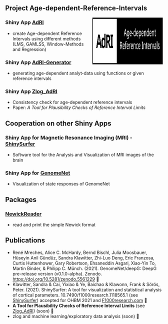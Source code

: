 ## Project Age-dependent-Reference-Intervals
<img src="./Logo.svg" width="225px" height="150px" align="right"/>

### Shiny App [AdRI](https://github.com/SandraKla/Age-dependent-Reference-Intervals)
- create Age-dependent Reference Intervals using different methods (LMS, GAMLSS, Window-Methods and Regression) 

### Shiny App [AdRI-Generator](https://github.com/SandraKla/Age-dependent-Reference-Intervals_Generator)
- generating age-dependent analyt-data using functions or given reference intervals

### Shiny App [Zlog_AdRI](https://github.com/SandraKla/Zlog_AdRI)
- Consistency check for age-dependent reference intervals
- Paper: *A Tool for Plausibility Checks of Reference Interval Limits* 

## Cooperation on other Shiny Apps

### Shiny App for Magnetic Resonance Imaging (MRI) - [ShinySurfer](https://github.com/SandraKla/ShinySurfer)  
- Software tool for the Analysis and Visualization of MRI images of the brain

### Shiny App for [GenomeNet](https://github.com/GenomeNet/GenomeNet-responseViewer)
- Visualization of state responses of GenomeNet

## Packages

### [NewickReader](https://github.com/SandraKla/NewickReader)
- read and print the simple Newick format

## Publications

- René Mreches, Alice C. McHardy, Bernd Bischl, Julia Moosbauer, Hüseyin Anil Gündüz, Sandra Klawitter, Zhi-Luo Deng, Eric Franzosa, Curtis Huttenhower, Gary Robertson, Ehsaneddin Asgari, Xiao-Yin To, Martin Binder, & Philipp C. Münch. (2021). GenomeNet/deepG: DeepG pre-release version (v0.1.0-alpha). Zenodo. https://doi.org/10.5281/zenodo.5561229 🧬
- Klawitter, Sandra & Cai, Yixiao & Ye, Baichao & Klawonn, Frank & Sörös, Peter. (2021). ShinySurfer: A tool for visualization and statistical analysis of cortical parameters. 10.7490/f1000research.1118565.1 (see [ShinySurfer](https://github.com/SandraKla/ShinySurfer)) accepted for OHBM 2021 and [F1000research.com](https://f1000research.com/posters/10-440) 🧠
- __A Tool for Plausibility Checks of Reference Interval Limits__ (see [Zlog_AdRI](https://github.com/SandraKla/Zlog_AdRI)) (soon) 💉
- zlog and machine learning/exploratory data analysis (soon) 💉
